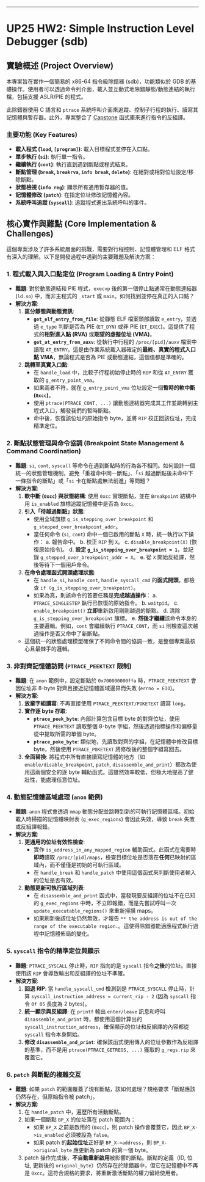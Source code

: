 ---

# UP25 HW2: Simple Instruction Level Debugger (sdb)

## 實驗概述 (Project Overview)

本專案旨在實作一個簡易的 x86-64 指令級除錯器 (sdb)，功能類似於 GDB 的基礎操作。使用者可以透過命令列介面，載入並互動式地除錯靜態/動態連結的執行檔，包括支援 ASLR/PIE 的程式。

此除錯器使用 C 語言和 `ptrace` 系統呼叫介面來追蹤、控制子行程的執行、讀寫其記憶體與暫存器。此外，專案整合了 [Capstone](https://www.capstone-engine.org/) 函式庫來進行指令的反組譯。

### 主要功能 (Key Features)

*   **載入程式 (`load`, `[program]`)**: 載入目標程式並停在入口點。
*   **單步執行 (`si`)**: 執行單一指令。
*   **繼續執行 (`cont`)**: 執行直到遇到斷點或程式結束。
*   **斷點管理 (`break`, `breakrva`, `info break`, `delete`)**: 在絕對或相對位址設定/移除斷點。
*   **狀態檢視 (`info reg`)**: 顯示所有通用暫存器的值。
*   **記憶體修改 (`patch`)**: 在指定位址修改記憶體內容。
*   **系統呼叫追蹤 (`syscall`)**: 追蹤程式進出系統呼叫的事件。

## 核心實作與難點 (Core Implementation & Challenges)

這個專案涉及了許多系統層面的挑戰，需要對行程控制、記憶體管理和 ELF 格式有深入的理解。以下是開發過程中遇到的主要難題及解決方案：

### 1. 程式載入與入口點定位 (Program Loading & Entry Point)

*   **難題**: 對於動態連結和 PIE 程式，`execvp` 後的第一個停止點通常在動態連結器 (`ld.so`) 中，而非主程式的 `_start` 或 `main`。如何找到並停在真正的入口點？
*   **解決方案**:
    1.  **區分靜態與動態資訊**:
        *   **`get_elf_entry_from_file`**: 從靜態 ELF 檔案頭部讀取 `e_entry`，並透過 `e_type` 判斷是否為 PIE (`ET_DYN`) 或非 PIE (`ET_EXEC`)。這提供了程式的**相對進入點 (RVA)** 或**期望的虛擬位址 (VMA)**。
        *   **`get_at_entry_from_auxv`**: 從執行中行程的 `/proc/[pid]/auxv` 檔案中讀取 `AT_ENTRY`。這是由作業系統載入器確定的**最終、真實的程式入口點 VMA**，無論程式是否為 PIE 或動態連結，這個值都是準確的。
    2.  **跳轉至真實入口點**:
        *   在 `handle_load` 中，比較子行程初始停止時的 `RIP` 和從 `AT_ENTRY` 獲取的 `g_entry_point_vma`。
        *   如果兩者不符，就在 `g_entry_point_vma` 位址設定一個**暫時的軟中斷 (`0xcc`)**。
        *   使用 `ptrace(PTRACE_CONT, ...)` 讓動態連結器完成其工作並跳轉到主程式入口，觸發我們的暫時斷點。
        *   命中後，恢復該位址的原始指令 byte，並將 `RIP` 校正回該位址，完成精準定位。

### 2. **斷點狀態管理與命令協調 (Breakpoint State Management & Command Coordination)**

*   **難題**: `si`, `cont`, `syscall` 等命令在遇到斷點時的行為各不相同。如何設計一個統一的狀態管理機制，避免「重複命中同一斷點」、「`si` 越過斷點後未命中下一條指令的斷點」或「`si` 卡在斷點處無法前進」等問題？
*   **解決方案**:
    1.  **軟中斷 (`0xcc`) 與狀態結構**: 使用 `0xcc` 實現斷點，並在 `Breakpoint` 結構中用 `is_enabled` 旗標追蹤記憶體中是否為 `0xcc`。
    2.  **引入「待越過斷點」狀態**:
        *   使用全域旗標 `g_is_stepping_over_breakpoint` 和 `g_stepped_over_breakpoint_addr`。
        *   當任何命令 (`si`, `cont`) 命中一個已啟用的斷點 `X` 時，統一執行以下操作：
            a. 報告命中。
            b. 校正 `RIP` 到 `X`。
            c. `disable_breakpoint(X)` (恢復原始指令)。
            d. **設定 `g_is_stepping_over_breakpoint = 1`**，並記錄 `g_stepped_over_breakpoint_addr = X`。
            e. 從 `X` 開始反組譯，然後等待下一個用戶命令。
    3.  **在命令處理函式開頭處理狀態**:
        *   在 `handle_si`, `handle_cont`, `handle_syscall_cmd` 的**函式開頭**，都檢查 `if (g_is_stepping_over_breakpoint)`。
        *   如果為真，則該命令的首要任務是**完成越過操作**：
            a. `PTRACE_SINGLESTEP` 執行已恢復的原始指令。
            b. `waitpid`。
            c. `enable_breakpoint()` **立即**重新啟用剛剛越過的斷點。
            d. 清除 `g_is_stepping_over_breakpoint` 旗標。
            e. **然後才繼續**該命令本身的主要邏輯。例如，`cont` 會繼續執行 `PTRACE_CONT`，而 `si` 則檢查這次越過操作是否又命中了新斷點。
    *   這個統一的狀態處理模型確保了不同命令間的協調一致，是整個專案最核心且最棘手的邏輯。

### 3. **非對齊記憶體訪問 (`PTRACE_PEEKTEXT` 限制)**

*   **難題**: 在 `anon` 範例中，設定斷點於 `0x700000000ffa` 時，`PTRACE_PEEKTEXT` 會因位址非 8-byte 對齊且接近記憶體區域邊界而失敗 (`errno = EIO`)。
*   **解決方案**:
    1.  **放棄字組讀寫**: 不再直接使用 `PTRACE_PEEKTEXT/POKETEXT` 讀寫 `long`。
    2.  **實作逐 byte 存取**:
        *   **`ptrace_peek_byte`**: 內部計算包含目標 byte 的對齊位址，使用 `PTRACE_PEEKTEXT` 讀取整個 8-byte 字組，然後透過指標操作和偏移量從中提取所需的單個 byte。
        *   **`ptrace_poke_byte`**: 類似地，先讀取對齊的字組，在記憶體中修改目標 byte，然後使用 `PTRACE_POKETEXT` 將修改後的整個字組寫回去。
    3.  **全面替換**: 將程式中所有直接讀寫記憶體的地方（如 `enable/disable_breakpoint`, `patch`, `disassemble_and_print`）都改為使用這兩個安全的逐 byte 輔助函式。這雖然效率較低，但極大地提高了健壯性，能處理任意位址。

### 4. **動態記憶體區域處理 (`anon` 範例)**

*   **難題**: `anon` 程式會透過 `mmap` 動態分配並跳轉到新的可執行記憶體區域。初始載入時掃描的記憶體映射表 (`g_exec_regions`) 會因此失效，導致 `break` 失敗或反組譯報錯。
*   **解決方案**:
    1.  **更通用的位址有效性檢查**:
        *   實作 `is_address_in_any_mapped_region` 輔助函式。此函式在需要時**即時**讀取 `/proc/[pid]/maps`，檢查目標位址是否落在**任何**已映射的區域內，而不僅僅是初始的可執行區域。
        *   在 `handle_break` 和 `handle_patch` 中使用這個函式來判斷使用者輸入的位址是否有效。
    2.  **動態更新可執行區域列表**:
        *   在 `disassemble_and_print` 函式中，當發現要反組譯的位址不在已知的 `g_exec_regions` 中時，不立即報錯，而是先嘗試呼叫一次 `update_executable_regions()` 來重新掃描 maps。
        *   如果刷新後該位址仍然無效，才報告 `** the address is out of the range of the executable region.`。這使得除錯器能適應程式執行過程中記憶體佈局的變化。

### 5. **`syscall` 指令的精準定位與顯示**

*   **難題**: `PTRACE_SYSCALL` 停止時，`RIP` 指向的是 `syscall` 指令**之後**的位址。直接使用該 `RIP` 會導致輸出和反組譯的位址不準確。
*   **解決方案**:
    1.  **回退 RIP**: 當 `handle_syscall_cmd` 檢測到是 `PTRACE_SYSCALL` 停止時，計算 `syscall_instruction_address = current_rip - 2` (因為 `syscall` 指令 `0f 05` 長度為 2 bytes)。
    2.  **統一顯示與反組譯**: 在 `printf` 輸出 `enter/leave` 訊息和呼叫 `disassemble_and_print` 時，都使用這個計算出的 `syscall_instruction_address`，確保顯示的位址和反組譯的內容都從 `syscall` 指令本身開始。
    3.  **修改 `disassemble_and_print`**: 確保該函式使用傳入的位址參數作為反組譯的基準，而不是用 `ptrace(PTRACE_GETREGS, ...)` 獲取的 `g_regs.rip` 來覆蓋它。

### 6. **`patch` 與斷點的複雜交互**

*   **難題**: 如果 `patch` 的範圍覆蓋了現有斷點，該如何處理？規格要求「斷點應該仍然存在，但原始指令被 patch」。
*   **解決方案**:
    1.  在 `handle_patch` 中，遍歷所有活動斷點。
    2.  如果一個斷點 `BP_X` 的位址落在 patch 範圍內：
        *   如果 `BP_X` 之前是啟用的 (`0xcc`)，則 patch 操作會覆蓋它，因此 `BP_X->is_enabled` 必須被設為 `false`。
        *   如果 patch 的**起始位址**正好是 `BP_X->address`，則 `BP_X->original_byte` 應更新為 patch 的第一個 byte。
    3.  patch 操作完成後，**不自動重新啟用**被影響的斷點。斷點的定義（ID, 位址, 更新後的 `original_byte`）仍然存在於除錯器中，但它在記憶體中不再是 `0xcc`。這符合規格的要求，將重新激活斷點的權力留給使用者。